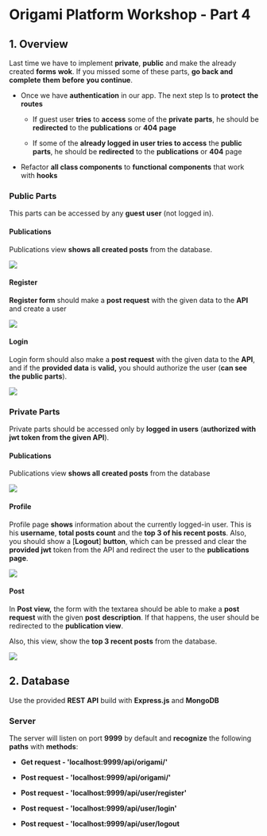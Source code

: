 # Origami Platform Workshop - Part 4

## 1\. Overview

Last time we have to implement **private**, **public** and make the already created **forms** **wok**. If you missed some of these parts, **go back and** **complete** **them** **before** **you continue**.

-   Once we have **authentication** in our app. The next step Is to **protect** **the** **routes**

    -   If guest user **tries** to **access** some of the **private** **parts**, he should be **redirected** to the **publications** or **404** **page**

    -   If some of the **already logged in user tries to access** the **public** **parts**, he should be **redirected** to the **publications** or **404** page

-   Refactor **all class components** to **functional** **components** that work with **hooks**

### Public Parts

This parts can be accessed by any **guest user** (not logged in).

#### Publications

Publications view **shows all created posts** from the database.

![](./media/image1.png)

#### Register

**Register form** should make a **post request** with the given data to the **API** and create a user

![](./media/image2.png)

#### Login

Login form should also make a **post request** with the given data to the **API**, and if the **provided data** is **valid,** you should authorize the user (**can see the public parts**).

![](./media/image3.png)

### Private Parts

Private parts should be accessed only by **logged in users** (**authorized with jwt token from the given API**).

#### Publications

Publications view **shows all created posts** from the database

![](./media/image4.png)

#### Profile

Profile page **shows** information about the currently logged-in user. This is his **username**, **total posts count** and the **top 3 of his recent posts**. Also, you should show a [**Logout**] **button**, which can be pressed and clear the **provided jwt** token from the API and redirect the user to the **publications page**.

![](./media/image5.png)

#### Post

In **Post view,** the form with the textarea should be able to make a **post request** with the given **post** **description**. If that happens, the user should be redirected to the **publication view**.

Also, this view, show the **top 3 recent posts** from the database.

![](./media/image6.png)

## 2\. Database

Use the provided **REST API** build with **Express.js** and **MongoDB**

### Server

The server will listen on port **9999** by default and **recognize** the following **paths** with **methods**:

-   **Get request - \'localhost:9999/api/origami/\'**

-   **Post request - \'localhost:9999/api/origami/\'**

-   **Post request - \'localhost:9999/api/user/register\'**

-   **Post request - \'localhost:9999/api/user/login\'**

-   **Post request - \'localhost:9999/api/user/logout**
